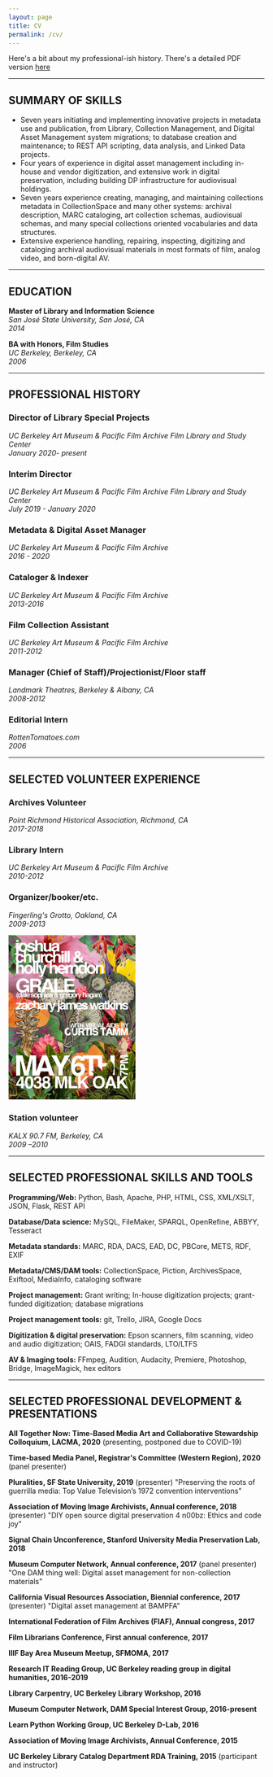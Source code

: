 ```yaml
---
layout: page
title: CV
permalink: /cv/
---
```

Here's a bit about my professional-ish history. There's a detailed PDF version [here](/assets/mcq.pdf)

---

## SUMMARY OF SKILLS
* Seven years initiating and implementing innovative projects in metadata use and publication, from Library, Collection Management, and Digital Asset Management system migrations; to database creation and maintenance; to REST API scripting, data analysis, and Linked Data projects.
* Four years of experience in digital asset management including in-house and vendor digitization, and extensive work in digital preservation, including building DP infrastructure for audiovisual holdings.
* Seven years experience creating, managing, and maintaining collections metadata in CollectionSpace and many other systems: archival description, MARC cataloging, art collection schemas, audiovisual schemas, and many special collections oriented vocabularies and data structures.
* Extensive experience handling, repairing, inspecting, digitizing and cataloging archival audiovisual materials in most formats of film, analog video, and born-digital AV.

---

## EDUCATION
**Master of Library and Information Science**<br>
*San José State University, San José, CA*
<br>
*2014*

**BA with Honors, Film Studies**
<br>
*UC Berkeley, Berkeley, CA*
<br>
*2006*

---

## PROFESSIONAL HISTORY

### Director of Library Special Projects
*UC Berkeley Art Museum & Pacific Film Archive Film Library and Study Center*
<br>
*January 2020- present*

### Interim Director
*UC Berkeley Art Museum & Pacific Film Archive Film Library and Study Center*
<br>
*July 2019 - January 2020*

### Metadata & Digital Asset Manager
*UC Berkeley Art Museum & Pacific Film Archive*
<br>
*2016 - 2020*

### Cataloger & Indexer
*UC Berkeley Art Museum & Pacific Film Archive*
<br>
*2013-2016*

### Film Collection Assistant
*UC Berkeley Art Museum & Pacific Film Archive*
<br>
*2011-2012*

### Manager (Chief of Staff)/Projectionist/Floor staff

*Landmark Theatres, Berkeley & Albany, CA*
<br>
*2008-2012*

### Editorial Intern
*RottenTomatoes.com*
<br>
*2006*

---

## SELECTED VOLUNTEER EXPERIENCE

### Archives Volunteer
*Point Richmond Historical Association, Richmond, CA*
<br>
*2017-2018*

### Library Intern
*UC Berkeley Art Museum & Pacific Film Archive*
<br>
*2010-2012*

### Organizer/booker/etc.
*Fingerling's Grotto, Oakland, CA*
<br>
*2009-2013*

<img src="/images/general/fingerling.jpg" width="250">

### Station volunteer
*KALX 90.7 FM, Berkeley, CA*
<br>
*2009 –2010*

---

## SELECTED PROFESSIONAL SKILLS AND TOOLS

**Programming/Web:** Python, Bash, Apache, PHP, HTML, CSS, XML/XSLT, JSON, Flask, REST API

**Database/Data science:** MySQL, FileMaker, SPARQL, OpenRefine, ABBYY, Tesseract

**Metadata standards:** MARC, RDA, DACS, EAD, DC, PBCore, METS, RDF, EXIF

**Metadata/CMS/DAM tools:** CollectionSpace, Piction, ArchivesSpace, Exiftool, MediaInfo, cataloging software

**Project management:** Grant writing; In-house digitization projects; grant-funded digitization; database migrations

**Project management tools:** git, Trello, JIRA, Google Docs

**Digitization & digital preservation:** Epson scanners, film scanning, video and audio digitization; OAIS, FADGI standards, LTO/LTFS

**AV & Imaging tools:** FFmpeg, Audition, Audacity, Premiere, Photoshop, Bridge, ImageMagick, hex editors

---

## SELECTED PROFESSIONAL DEVELOPMENT & PRESENTATIONS
**All Together Now: Time-Based Media Art and Collaborative Stewardship Colloquium, LACMA, 2020** (presenting, postponed due to COVID-19)

**Time-based Media Panel, Registrar's Committee (Western Region), 2020** (panel presenter)

**Pluralities, SF State University, 2019** (presenter) "Preserving the roots of guerrilla media: Top Value Television’s 1972 convention interventions"

**Association of Moving Image Archivists, Annual conference, 2018** (presenter) "DIY open source digital preservation 4 n00bz: Ethics and code joy"

**Signal Chain Unconference, Stanford University Media Preservation Lab, 2018**

**Museum Computer Network, Annual conference, 2017** (panel presenter) "One DAM thing well: Digital asset management for non-collection materials"

**California Visual Resources Association, Biennial conference, 2017** (presenter) "Digital asset management at BAMPFA"

**International Federation of Film Archives (FIAF), Annual congress, 2017**

**Film Librarians Conference, First annual conference, 2017**

**IIIF Bay Area Museum Meetup, SFMOMA, 2017**

**Research IT Reading Group, UC Berkeley reading group in digital humanities, 2016-2019**

**Library Carpentry, UC Berkeley Library Workshop, 2016**

**Museum Computer Network, DAM Special Interest Group, 2016-present**

**Learn Python Working Group, UC Berkeley D-Lab, 2016**

**Association of Moving Image Archivists, Annual Conference, 2015**

**UC Berkeley Library Catalog Department RDA Training, 2015** (participant and instructor)
